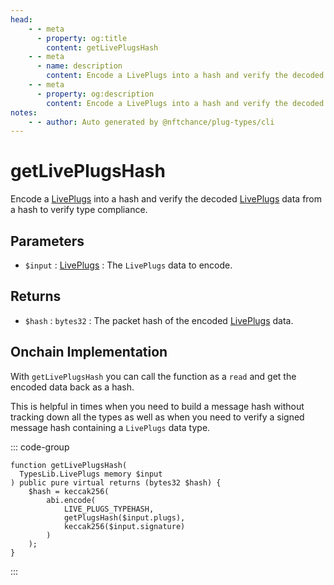 ```yaml
---
head:
    - - meta
      - property: og:title
        content: getLivePlugsHash
    - - meta
      - name: description
        content: Encode a LivePlugs into a hash and verify the decoded data to verify type compliance.
    - - meta
      - property: og:description
        content: Encode a LivePlugs into a hash and verify the decoded data to verify type compliance.
notes:
    - - author: Auto generated by @nftchance/plug-types/cli
---
```

			        
# getLivePlugsHash

Encode a [LivePlugs](/generated/base-types/LivePlugs) into a hash and verify the decoded [LivePlugs](/generated/base-types/LivePlugs) data from a hash to verify type compliance.

## Parameters

- `$input` : [LivePlugs](/generated/base-types/LivePlugs) : The `LivePlugs` data to encode.

## Returns

- `$hash` : `bytes32` : The packet hash of the encoded [LivePlugs](/generated/base-types/LivePlugs) data.

## Onchain Implementation

With `getLivePlugsHash` you can call the function as a `read` and get the encoded data back as a hash. 
        
This is helpful in times when you need to build a message hash without tracking down all the types as well as when you need to verify a signed message hash containing a `LivePlugs` data type.

::: code-group

``` solidity [Types.sol:getLivePlugsHash]
function getLivePlugsHash(
  TypesLib.LivePlugs memory $input
) public pure virtual returns (bytes32 $hash) {
	$hash = keccak256(
		abi.encode(
			LIVE_PLUGS_TYPEHASH,
			getPlugsHash($input.plugs),
			keccak256($input.signature)
		)
	);
}
``` 

:::